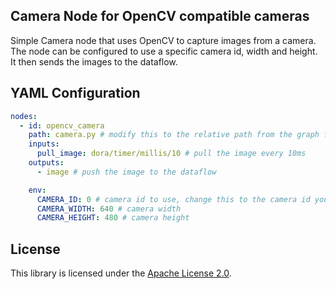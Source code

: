 ## Camera Node for OpenCV compatible cameras

Simple Camera node that uses OpenCV to capture images from a camera. The node can be configured to use a specific camera
id, width and height.
It then sends the images to the dataflow.

## YAML Configuration

````YAML
nodes:
  - id: opencv_camera
    path: camera.py # modify this to the relative path from the graph file to the client script
    inputs:
      pull_image: dora/timer/millis/10 # pull the image every 10ms
    outputs:
      - image # push the image to the dataflow 

    env:
      CAMERA_ID: 0 # camera id to use, change this to the camera id you want to use (e.g 0, 1, /dev/video0, /dev/video1)
      CAMERA_WIDTH: 640 # camera width
      CAMERA_HEIGHT: 480 # camera height
````

## License

This library is licensed under the [Apache License 2.0](../../LICENSE).